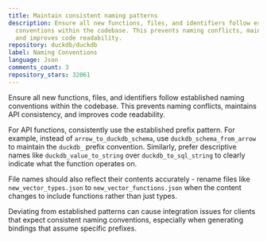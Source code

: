 ```yaml
---
title: Maintain consistent naming patterns
description: Ensure all new functions, files, and identifiers follow established naming
  conventions within the codebase. This prevents naming conflicts, maintains API consistency,
  and improves code readability.
repository: duckdb/duckdb
label: Naming Conventions
language: Json
comments_count: 3
repository_stars: 32061
---
```


Ensure all new functions, files, and identifiers follow established naming conventions within the codebase. This prevents naming conflicts, maintains API consistency, and improves code readability.

For API functions, consistently use the established prefix pattern. For example, instead of `arrow_to_duckdb_schema`, use `duckdb_schema_from_arrow` to maintain the `duckdb_` prefix convention. Similarly, prefer descriptive names like `duckdb_value_to_string` over `duckdb_to_sql_string` to clearly indicate what the function operates on.

File names should also reflect their contents accurately - rename files like `new_vector_types.json` to `new_vector_functions.json` when the content changes to include functions rather than just types.

Deviating from established patterns can cause integration issues for clients that expect consistent naming conventions, especially when generating bindings that assume specific prefixes.